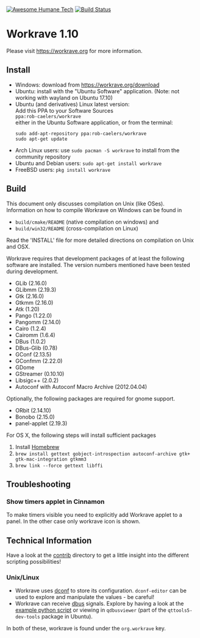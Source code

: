 [![Awesome Humane Tech](https://raw.githubusercontent.com/humanetech-community/awesome-humane-tech/main/humane-tech-badge.svg?sanitize=true)](https://github.com/humanetech-community/awesome-humane-tech)
[![Build Status](https://github.com/rcaelers/workrave/workflows/CI/badge.svg?branch=branch_v1_10)](https://github.com/rcaelers/workrave/actions)


# Workrave 1.10

Please visit https://workrave.org for more information.

## Install

- Windows: download from https://workrave.org/download
- Ubuntu: install with the "Ubuntu Software" application. (Note: not working with wayland on Ubuntu 17.10)
- Ubuntu (and derivatives) Linux latest version:  
  Add this PPA to your Software Sources  
  `ppa:rob-caelers/workrave`  
  either in the Ubuntu Software application, or from the terminal:
  ```
  sudo add-apt-repository ppa:rob-caelers/workrave  
  sudo apt-get update
  ```
- Arch Linux users: use `sudo pacman -S workrave` to install from the community repository
- Ubuntu and Debian users: `sudo apt-get install workrave`
- FreeBSD users: `pkg install workrave`


## Build

This document only discusses compilation on Unix (like OSes).  
Information on how to compile Workrave on Windows can be found in
- `build/cmake/README` (native compilation on windows) and
- `build/win32/README` (cross-compilation on Linux)

Read the 'INSTALL' file for more detailed directions on compilation on
Unix and OSX.

Workrave requires that development packages of at least the following
software are installed. The version numbers mentioned have been tested
during development.

- GLib (2.16.0)
- GLibmm (2.19.3)
- Gtk (2.16.0)
- Gtkmm (2.16.0)
- Atk (1.20)
- Pango (1.22.0)
- Pangomm (2.14.0)
- Cairo (1.2.4)
- Cairomm (1.6.4)
- DBus (1.0.2)
- DBus-Glib (0.78)
- GConf (2.13.5)
- GConfmm (2.22.0)
- GDome
- GStreamer (0.10.10)
- Libsigc++ (2.0.2)
- Autoconf with Autoconf Macro Archive (2012.04.04)

Optionally, the following packages are required for gnome support.

- ORbit (2.14.10)
- Bonobo (2.15.0)
- panel-applet (2.19.3)

For OS X, the following steps will install sufficient packages
1. Install [Homebrew](https://brew.sh/)
2. `brew install gettext gobject-introspection autoconf-archive gtk+ gtk-mac-integration gtkmm3`
3. `brew link --force gettext libffi`

## Troubleshooting

### Show timers applet in Cinnamon
To make timers visible you need to explicitly add Workrave applet to a panel. In the other case only workrave icon is shown.

## Technical Information
Have a look at the [contrib](./contrib) directory to get a little insight into the different scripting possibilities!

### Unix/Linux
- Workrave uses [dconf](https://wiki.gnome.org/Projects/dconf) to store its configuration. 
  `dconf-editor` can be used to explore and manipulate the values - be careful!
- Workrave can receive [dbus](https://www.freedesktop.org/wiki/Software/dbus/) signals.
  Explore by having a look at the [example python script](./backend/src/dbus-example.py) or viewing in `qdbusviewer` (part of the `qttools5-dev-tools` package in Ubuntu).

In both of these, workrave is found under the `org.workrave` key.
